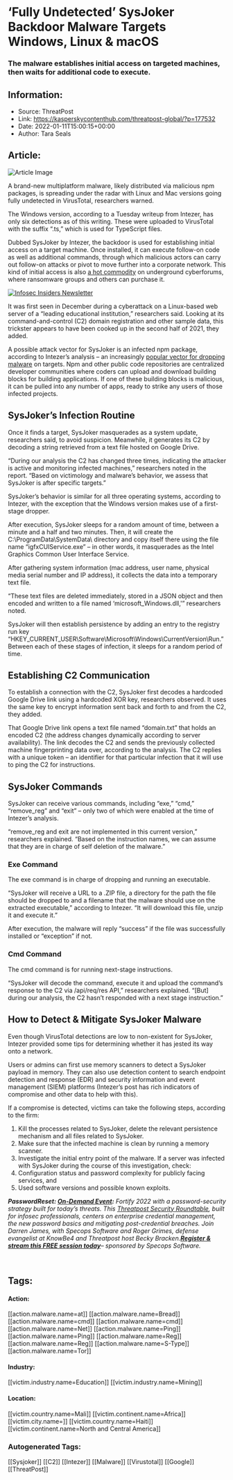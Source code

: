 # ‘Fully Undetected’ SysJoker Backdoor Malware Targets Windows, Linux & macOS
### The malware establishes initial access on targeted machines, then waits for additional code to execute.

## Information:
+ Source: ThreatPost
+ Link: https://kasperskycontenthub.com/threatpost-global/?p=177532
+ Date: 2022-01-11T15:00:15+00:00
+ Author: Tara Seals


## Article:
![Article Image](https://media.threatpost.com/wp-content/uploads/sites/103/2020/07/09112156/Joker-malware.jpg)

A brand-new multiplatform malware, likely distributed via malicious npm packages, is spreading under the radar with Linux and Mac versions going fully undetected in VirusTotal, researchers warned.


The Windows version, according to a Tuesday writeup from Intezer, has only six detections as of this writing. These were uploaded to VirusTotal with the suffix “.ts,” which is used for TypeScript files.


Dubbed SysJoker by Intezer, the backdoor is used for establishing initial access on a target machine. Once installed, it can execute follow-on code as well as additional commands, through which malicious actors can carry out follow-on attacks or pivot to move further into a corporate network. This kind of initial access is also [a hot commodity](https://threatpost.com/booming-cyber-underground-market-initial-access-brokers/166965/) on underground cyberforums, where ransomware groups and others can purchase it.


[![Infosec Insiders Newsletter](https://media.threatpost.com/wp-content/uploads/sites/103/2021/07/10165815/infosec_insiders_in_article_promo.png)](https://threatpost.com/infosec-insider-subscription-page/?utm_source=ART&utm_medium=ART&utm_campaign=InfosecInsiders_Newsletter_Promo/)


It was first seen in December during a cyberattack on a Linux-based web server of a “leading educational institution,” researchers said. Looking at its command-and-control (C2) domain registration and other sample data, this trickster appears to have been cooked up in the second half of 2021, they added.


A possible attack vector for SysJoker is an infected npm package, according to Intezer’s analysis – an increasingly [popular vector for dropping malware](https://threatpost.com/discord-stealing-malware-npm-packages/163265/) on targets. Npm and other public code repositories are centralized developer communities where coders can upload and download building blocks for building applications. If one of these building blocks is malicious, it can be pulled into any number of apps, ready to strike any users of those infected projects.


**SysJoker’s Infection Routine**
--------------------------------


Once it finds a target, SysJoker masquerades as a system update, researchers said, to avoid suspicion. Meanwhile, it generates its C2 by decoding a string retrieved from a text file hosted on Google Drive.


“During our analysis the C2 has changed three times, indicating the attacker is active and monitoring infected machines,” researchers noted in the report. “Based on victimology and malware’s behavior, we assess that SysJoker is after specific targets.”


SysJoker’s behavior is similar for all three operating systems, according to Intezer, with the exception that the Windows version makes use of a first-stage dropper.


After execution, SysJoker sleeps for a random amount of time, between a minute and a half and two minutes. Then, it will create the C:\ProgramData\SystemData\ directory and copy itself there using the file name “igfxCUIService.exe” – in other words, it masquerades as the Intel Graphics Common User Interface Service.


After gathering system information (mac address, user name, physical media serial number and IP address), it collects the data into a temporary text file.


“These text files are deleted immediately, stored in a JSON object and then encoded and written to a file named ‘microsoft\_Windows.dll,'” researchers noted.


SysJoker will then establish persistence by adding an entry to the registry run key “HKEY\_CURRENT\_USER\Software\Microsoft\Windows\CurrentVersion\Run.” Between each of these stages of infection, it sleeps for a random period of time.


**Establishing C2 Communication**
---------------------------------


To establish a connection with the C2, SysJoker first decodes a hardcoded Google Drive link using a hardcoded XOR key, researchers observed. It uses the same key to encrypt information sent back and forth to and from the C2, they added.


That Google Drive link opens a text file named “domain.txt” that holds an encoded C2 (the address changes dynamically according to server availability). The link decodes the C2 and sends the previously collected machine fingerprinting data over, according to the analysis. The C2 replies with a unique token – an identifier for that particular infection that it will use to ping the C2 for instructions.


**SysJoker Commands**
---------------------


SysJoker can receive various commands, including “exe,” “cmd,” “remove\_reg” and “exit” – only two of which were enabled at the time of Intezer’s analysis.


“remove\_reg and exit are not implemented in this current version,” researchers explained. “Based on the instruction names, we can assume that they are in charge of self deletion of the malware.”


### **Exe Command**


The exe command is in charge of dropping and running an executable.


“SysJoker will receive a URL to a .ZIP file, a directory for the path the file should be dropped to and a filename that the malware should use on the extracted executable,” according to Intezer. “It will download this file, unzip it and execute it.”


After execution, the malware will reply “success” if the file was successfully installed or “exception” if not.


### **Cmd Command**


The cmd command is for running next-stage instructions.


“SysJoker will decode the command, execute it and upload the command’s response to the C2 via /api/req/res API,” researchers explained. “[But] during our analysis, the C2 hasn’t responded with a next stage instruction.”


**How to Detect & Mitigate SysJoker Malware**
---------------------------------------------


Even though VirusTotal detections are low to non-existent for SysJoker, Intezer provided some tips for determining whether it has jested its way onto a network.


Users or admins can first use memory scanners to detect a SysJoker payload in memory. They can also use detection content to search endpoint detection and response (EDR) and security information and event management (SIEM) platforms (Intezer’s post has rich indicators of compromise and other data to help with this).


If a compromise is detected, victims can take the following steps, according to the firm:


1. Kill the processes related to SysJoker, delete the relevant persistence mechanism and all files related to SysJoker.
2. Make sure that the infected machine is clean by running a memory scanner.
3. Investigate the initial entry point of the malware. If a server was infected with SysJoker during the course of this investigation, check:
4. Configuration status and password complexity for publicly facing services, and
5. Used software versions and possible known exploits.


***Password******Reset: [On-Demand Event](https://threatpost.com/webinars/password-reset-claiming-control-of-credentials-to-stop-attacks/):*** *Fortify 2022 with a password-security strategy built for today’s threats. This [Threatpost Security Roundtable](https://threatpost.com/webinars/password-reset-claiming-control-of-credentials-to-stop-attacks/), built for infosec professionals, centers on enterprise credential management, the new password basics and mitigating post-credential breaches. Join Darren James, with Specops Software and Roger Grimes, defense evangelist at KnowBe4 and Threatpost host Becky Bracken.****[Register & stream this FREE session today](https://threatpost.com/webinars/password-reset-claiming-control-of-credentials-to-stop-attacks/)****– sponsored by Specops Software.*


 





## Tags:

#### Action:
[[action.malware.name=at]] [[action.malware.name=Bread]] [[action.malware.name=cmd]] [[action.malware.name=cmd]] [[action.malware.name=Net]] [[action.malware.name=Ping]] [[action.malware.name=Ping]] [[action.malware.name=Reg]] [[action.malware.name=Reg]] [[action.malware.name=S-Type]] [[action.malware.name=Tor]]

#### Industry:
[[victim.industry.name=Education]] [[victim.industry.name=Mining]]

#### Location:
[[victim.country.name=Mali]] [[victim.continent.name=Africa]] [[victim.city.name=]] [[victim.country.name=Haiti]] [[victim.continent.name=North and Central America]]

### Autogenerated Tags:
[[Sysjoker]] [[C2]] [[Intezer]] [[Malware]] [[Virustotal]] [[Google]] [[ThreatPost]]


